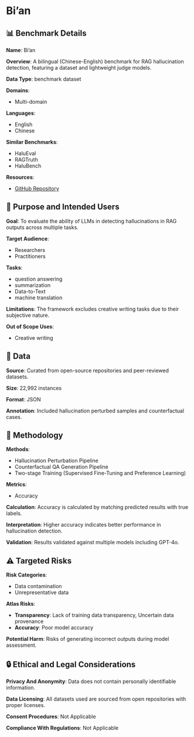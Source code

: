 # Bi’an

## 📊 Benchmark Details

**Name**: Bi’an

**Overview**: A bilingual (Chinese-English) benchmark for RAG hallucination detection, featuring a dataset and lightweight judge models.

**Data Type**: benchmark dataset

**Domains**:
- Multi-domain

**Languages**:
- English
- Chinese

**Similar Benchmarks**:
- HaluEval
- RAGTruth
- HaluBench

**Resources**:
- [GitHub Repository](https://github.com/OpenSPG/KAG)

## 🎯 Purpose and Intended Users

**Goal**: To evaluate the ability of LLMs in detecting hallucinations in RAG outputs across multiple tasks.

**Target Audience**:
- Researchers
- Practitioners

**Tasks**:
- question answering
- summarization
- Data-to-Text
- machine translation

**Limitations**: The framework excludes creative writing tasks due to their subjective nature.

**Out of Scope Uses**:
- Creative writing

## 💾 Data

**Source**: Curated from open-source repositories and peer-reviewed datasets.

**Size**: 22,992 instances

**Format**: JSON

**Annotation**: Included hallucination perturbed samples and counterfactual cases.

## 🔬 Methodology

**Methods**:
- Hallucination Perturbation Pipeline
- Counterfactual QA Generation Pipeline
- Two-stage Training (Supervised Fine-Tuning and Preference Learning)

**Metrics**:
- Accuracy

**Calculation**: Accuracy is calculated by matching predicted results with true labels.

**Interpretation**: Higher accuracy indicates better performance in hallucination detection.

**Validation**: Results validated against multiple models including GPT-4o.

## ⚠️ Targeted Risks

**Risk Categories**:
- Data contamination
- Unrepresentative data

**Atlas Risks**:
- **Transparency**: Lack of training data transparency, Uncertain data provenance
- **Accuracy**: Poor model accuracy

**Potential Harm**: Risks of generating incorrect outputs during model assessment.

## 🔒 Ethical and Legal Considerations

**Privacy And Anonymity**: Data does not contain personally identifiable information.

**Data Licensing**: All datasets used are sourced from open repositories with proper licenses.

**Consent Procedures**: Not Applicable

**Compliance With Regulations**: Not Applicable
